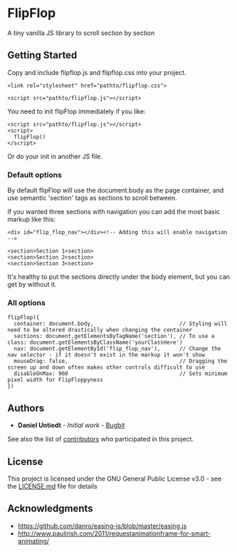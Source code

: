 # FlipFlop

A tiny vanilla JS library to scroll section by section

## Getting Started

Copy and include flipflop.js and flipflop.css into your project.

```
<link rel="stylesheet" href="pathto/flipflop.css">

<script src="pathto/flipflop.js"></script>
```

You need to init flipFlop immediately if you like:

```
<script src="pathto/flipflop.js"></script>
<script>
  flipFlop()
</script>
```
Or do your init in another JS file.

### Default options

By default flipFlop will use the document.body as the page container, and use semantic 'section' tags as sections to scroll between.

If you wanted three sections with navigation you can add the most basic markup like this:

```
<div id="flip_flop_nav"></div><!-- Adding this will enable navigation -->

<section>Section 1<section>
<section>Section 2<section>
<section>Section 3<section>
```
It's healthy to put the sections directly under the body element, but you can get by without it.

### All options

```
flipFlop({
  container: document.body,                           // Styling will need to be altered drastically when changing the container
  sections: document.getElementsByTagName('section'), // To use a class: document.getElementsByClassName('yourClassHere')
  nav: document.getElementById('flip_flop_nav'),      // Change the nav selector - if it doesn't exist in the markup it won't show
  mouseDrag: false,                                   // Dragging the screen up and down often makes other controls difficult to use
  disableOnMax: 960                                   // Sets minimum pixel width for FlipFloppyness
})
```

## Authors

* **Daniel Untiedt** - *Initial work* - [Bugbit](https://bugbit.io)

See also the list of [contributors](https://github.com/bugbit-io/flipflop/contributors) who participated in this project.

## License

This project is licensed under the GNU General Public License v3.0 - see the [LICENSE.md](LICENSE.md) file for details

## Acknowledgments

* https://github.com/danro/easing-js/blob/master/easing.js
* http://www.paulirish.com/2011/requestanimationframe-for-smart-animating/
